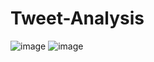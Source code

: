 # Tweet-Analysis
![image](https://user-images.githubusercontent.com/67645083/202815111-0c31cd85-cfde-4333-b0a2-c3f9ba62cf08.png)
![image](https://user-images.githubusercontent.com/67645083/202815299-54f3e18f-a0a5-4853-b5ce-bbfcbeec48f3.png)
